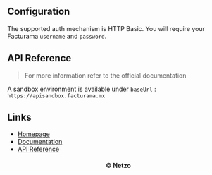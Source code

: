 ## Configuration

The supported auth mechanism is HTTP Basic. You will require your Facturama
`username` and `password`.

## API Reference

> For more information refer to the official documentation

A sandbox environment is available under `baseUrl` :
`https://apisandbox.facturama.mx`

## Links

- [Homepage](https://app.netzo.io/resources/resource-http-facturama)
- [Documentation](https://apisandbox.facturama.mx/)
- [API Reference](https://apisandbox.facturama.mx/Docs)

<div align="center">
  <h4>© Netzo</h4>
</div>
